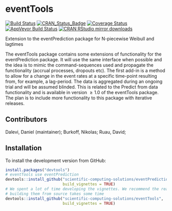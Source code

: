 # eventTools

[![Build Status](https://travis-ci.org/scientific-computing-solutions/eventTools.svg?branch=master)](https://travis-ci.org/scientific-computing-solutions/eventTools)
[![CRAN_Status_Badge](http://www.r-pkg.org/badges/version/eventTools)](https://cran.r-project.org/package=eventTools)
[![Coverage Status](https://coveralls.io/repos/scientific-computing-solutions/eventTools/badge.svg?branch=master&service=github)](https://coveralls.io/github/scientific-computing-solutions/eventTools?branch=master)
[![AppVeyor Build Status](https://ci.appveyor.com/api/projects/status/github/scientific-computing-solutions/eventTools?branch=master&svg=true)](https://ci.appveyor.com/project/scientific-computing-solutions/eventTools)
[![CRAN RStudio mirror downloads](http://cranlogs.r-pkg.org/badges/eventTools)](https://cran.r-project.org/package=eventTools)

Extension to the eventPrediction package for N-piecewise Weibull and lagtimes

The eventTools package contains some extensions of functionality for the eventPrediction 
package. It will use the same interface when possible and the idea is to mimic the 
command-sequences used and propagate the functionality (accrual processes, dropouts etc). 
The first add-in is a method to allow for a change in the event rates at a specific 
time-point resulting from, for example, a lag-period. The data is aggregated during 
an ongoing trial and will be assumed blinded. This is related to the Predict from 
data functionality and is available in version $\ge 1.0$ of the eventTools package. 
The plan is to include more functionality to this package with iterative releases. 

## Contributors
Dalevi, Daniel (maintainer); Burkoff, Nikolas; Ruau, David;

## Installation

To install the development version from GitHub:
```R
install.packages("devtools")
# eventTools use eventPrediction
devtools::install_github("scientific-computing-solutions/eventPrediction", 
                         build_vignettes = TRUE)
# We spent a lot of time developing the vignettes. We recommend the read but 
# building them from source takes some time
devtools::install_github("scientific-computing-solutions/eventTools", 
                         build_vignettes = TRUE)
```
